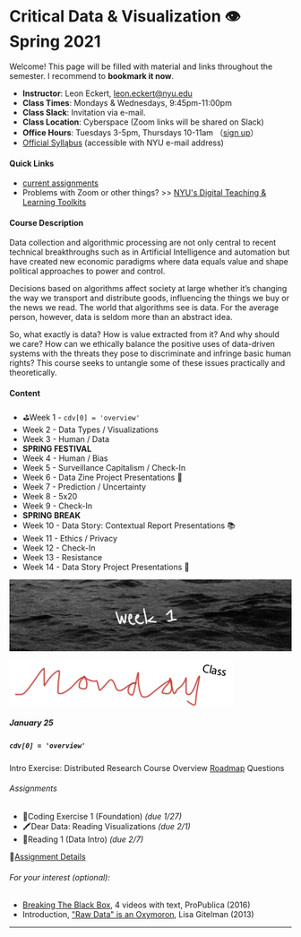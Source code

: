 # Critical Data & Visualization 👁 Spring 2021

Welcome! This page will be filled with material and links throughout the semester. I recommend to **bookmark it now**.


- **Instructor**: Leon Eckert, [leon.eckert@nyu.edu](mailto:leoneckert@nyu.edu)
- **Class Times**: Mondays & Wednesdays, 9:45pm-11:00pm
- **Class Slack**: Invitation via e-mail.
- **Class Location**: Cyberspace (Zoom links will be shared on Slack)
- **Office Hours**: Tuesdays 3-5pm, Thursdays 10-11am （[sign up](https://calendar.google.com/calendar/u/0/selfsched?sstoken=UUE0X1AyMVlCNnpyfGRlZmF1bHR8ZTBmYjk2MTcyMjZkZmUwMzhjYTllN2IxMzlkMmQ4MTU)）
- [Official Sylląbus](https://drive.google.com/file/d/1e8sWJFPTEWgzIva-jq-z6yCrTb-3LN_u/view?usp=sharing) (accessible with NYU e-mail address)

#### Quick Links

- [current assignments](other/current-assignments/README.md)
- Problems with Zoom or other things? >> [NYU's Digital Teaching & Learning Toolkits](https://wp.nyu.edu/toolkits/)

#### Course Description

Data collection and algorithmic processing are not only central to recent technical breakthroughs such as in Artificial Intelligence and automation but have created new economic paradigms where data equals value and shape political approaches to power and control.

Decisions based on algorithms affect society at large whether it’s changing the way we transport and distribute goods, influencing the things we buy or the news we read. The world that algorithms see is data. For the average person, however, data is seldom more than an abstract idea.

So, what exactly is data? How is value extracted from it? And why should we care? How can we ethically balance the positive uses of data-driven systems with the threats they pose to discriminate and infringe basic human rights? This course seeks to untangle some of these issues practically and theoretically.

#### Content
- ⛳️Week 1 - `cdv[0] = 'overview'`
- Week 2 - Data Types / Visualizations
- Week 3 - Human / Data
- **SPRING FESTIVAL**
- Week 4 - Human / Bias
- Week 5 - Surveillance Capitalism / Check-In
- Week 6 - Data Zine Project Presentations 🎉
- Week 7 - Prediction / Uncertainty
- Week 8 - 5x20
- Week 9 - Check-In
- **SPRING BREAK**
- Week 10 - Data Story: Contextual Report Presentations 📚
- Week 11 - Ethics / Privacy
- Week 12 - Check-In
- Week 13 - Resistance
- Week 14 - Data Story Project Presentations 🥂

<!-- # Week 1 -->
![week](assets/weeks/week1.png)

![mon](assets/days/amon-red.png)

##### January 25
##### `cdv[0] = 'overview'`


Intro
Exercise: Distributed Research
Course Overview
[Roadmap](other/roadmap.pdf)
Questions

###### Assignments

- 👾Coding Exercise 1 (Foundation) *(due 1/27)*
- 🖍Dear Data: Reading Visualizations *(due 2/1)*
- 📖Reading 1 (Data Intro) *(due 2/7)*

🔗[Assignment Details](current-assignments)

###### For your interest (optional):

- [Breaking The Black Box](https://www.propublica.org/blackbox), 4 videos with text, ProPublica (2016)
- Introduction, ["Raw Data" is an Oxymoron](https://mitpress.mit.edu/books/raw-data-oxymoron), Lisa Gitelman (2013)




---





<!-- ![wed](assets/days/wed-green.png)


##### January 27
##### `Collect Data`
*due today: Coding Exercise 1*

[content]

###### Assignments

- 👁Watch this [talk](https://vimeo.com/69448223) by Mike Bostock, Eyeo 2013 *(due 2/3)*
- 👾Coding Exercise 2 (Form Data, Vanilla JS) *(due 2/3)*

🔗[Assignment Details](current-assignments)

###### For your interest (optional): -->








<!-- # Week 2 -->
<!-- ![week](assets/weeks/week2.png)

![mon](assets/days/amon-red.png)

##### February 1
##### `Data Types / Visualizations`
*due today: Dear Data: Reading Visualizations*

[content]

###### Assignments

- 🖼Data Zine *(due 3/8)*

🔗[Assignment Details](current-assignments)

###### For your interest (optional):

- [You are Your Data: Self-Tracking Practices and Concepts of Data](https://www.researchgate.net/publication/303972155_You_are_Your_Data_Self-Tracking_Practices_and_Concepts_of_Data), Deborah Lupton (2016) -->





<!-- --- -->





<!-- ![wed](assets/days/wed-green.png)

##### February 3
##### `Meet D3js I`
*due today: Coding Exercise 2*

[content]

###### Assignments

- 👾Coding Exercise 3 (Data-binding, JSON) *(due 2/10)*
- 📊Read Edward Tufte's texts on Data Visualization *(due 2/24)*

🔗[Assignment Details](current-assignments)

###### For your interest (optional): -->












<!-- # Week 3 -->
<!-- ![week](assets/weeks/week3.png)

![mon](assets/days/amon-red.png)

##### February 8
##### `Human / Data`
*due today: Reading 1*

[content]

###### Assignments

- 📖Reading 2 (Data Bias) *(due 2/21)*

🔗[Assignment Details](current-assignments)

###### For your interest (optional): -->





<!-- --- -->




<!-- ![wed](assets/days/wed-green.png)

##### February 10
##### `Meet D3js II`
*due today: Coding Exercise 3*

[content]

###### Assignments

- 👾Coding Exercise 4 (Grouping Elements) *(due 2/24)*
- ✂️Data Zine Paper Prototype *(due 2/24)*

🔗[Assignment Details](current-assignments)

###### For your interest (optional): -->





<!-- # Week 4 -->

<!-- ![week](assets/weeks/week4.png)

![mon](assets/days/amon-red.png)

##### February 22
##### `Human / Bias`
*due today: Reading 2*

[content]

###### Assignments

- 📖Reading 3 (Surveillance Capitalism) *(due 2/28)*

🔗[Assignment Details](current-assignments)

###### For your interest (optional): -->





<!-- --- -->




<!-- ![wed](assets/days/wed-green.png)

##### February 24
##### `Intro to Scales`
*due today: Coding Exercise 4, Data Zine Paper Prototype*

[content]

###### Assignments

- 🏗Finished version of Data Zine *(due 3/3)*


🔗[Assignment Details](current-assignments)

###### For your interest (optional): -->
